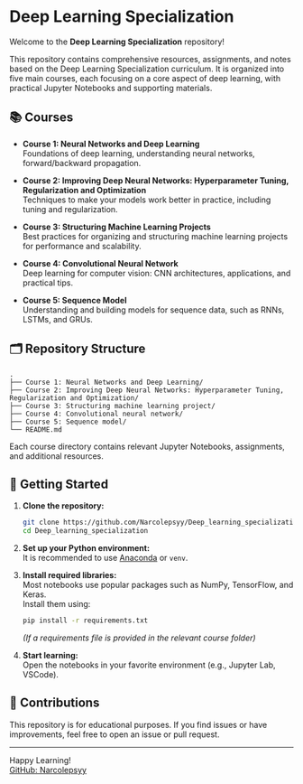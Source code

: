 # Deep Learning Specialization

Welcome to the **Deep Learning Specialization** repository!

This repository contains comprehensive resources, assignments, and notes based on the Deep Learning Specialization curriculum. It is organized into five main courses, each focusing on a core aspect of deep learning, with practical Jupyter Notebooks and supporting materials.

## 📚 Courses

- **Course 1: Neural Networks and Deep Learning**  
  Foundations of deep learning, understanding neural networks, forward/backward propagation.

- **Course 2: Improving Deep Neural Networks: Hyperparameter Tuning, Regularization and Optimization**  
  Techniques to make your models work better in practice, including tuning and regularization.

- **Course 3: Structuring Machine Learning Projects**  
  Best practices for organizing and structuring machine learning projects for performance and scalability.

- **Course 4: Convolutional Neural Network**  
  Deep learning for computer vision: CNN architectures, applications, and practical tips.

- **Course 5: Sequence Model**  
  Understanding and building models for sequence data, such as RNNs, LSTMs, and GRUs.

## 🗂️ Repository Structure

```
.
├── Course 1: Neural Networks and Deep Learning/
├── Course 2: Improving Deep Neural Networks: Hyperparameter Tuning, Regularization and Optimization/
├── Course 3: Structuring machine learning project/
├── Course 4: Convolutional neural network/
├── Course 5: Sequence model/
└── README.md
```

Each course directory contains relevant Jupyter Notebooks, assignments, and additional resources.

## 🚀 Getting Started

1. **Clone the repository:**
   ```bash
   git clone https://github.com/Narcolepsyy/Deep_learning_specialization.git
   cd Deep_learning_specialization
   ```

2. **Set up your Python environment:**  
   It is recommended to use [Anaconda](https://www.anaconda.com/) or `venv`.

3. **Install required libraries:**  
   Most notebooks use popular packages such as NumPy, TensorFlow, and Keras.  
   Install them using:
   ```bash
   pip install -r requirements.txt
   ```
   *(If a requirements file is provided in the relevant course folder)*

4. **Start learning:**  
   Open the notebooks in your favorite environment (e.g., Jupyter Lab, VSCode).

## 🤝 Contributions

This repository is for educational purposes. If you find issues or have improvements, feel free to open an issue or pull request.

---

Happy Learning!  
[GitHub: Narcolepsyy](https://github.com/Narcolepsyy)
